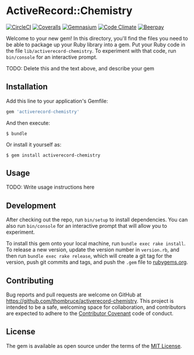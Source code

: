 # ActiveRecord::Chemistry

[![CircleCI](https://img.shields.io/circleci/project/github/thombruce/activerecord-chemistry.svg)](https://circleci.com/gh/thombruce/activerecord-chemistry) [![Coveralls](https://img.shields.io/coveralls/thombruce/activerecord-chemistry.svg)](https://coveralls.io/github/thombruce/activerecord-chemistry) [![Gemnasium](https://img.shields.io/gemnasium/thombruce/activerecord-chemistry.svg)](https://gemnasium.com/github.com/thombruce/activerecord-chemistry) [![Code Climate](https://img.shields.io/codeclimate/github/thombruce/activerecord-chemistry.svg)](https://codeclimate.com/github/thombruce/activerecord-chemistry) [![Beerpay](https://beerpay.io/thombruce/activerecord-chemistry/badge.svg?style=beer)](https://beerpay.io/thombruce/activerecord-chemistry)


Welcome to your new gem! In this directory, you'll find the files you need to be able to package up your Ruby library into a gem. Put your Ruby code in the file `lib/activerecord-chemistry`. To experiment with that code, run `bin/console` for an interactive prompt.

TODO: Delete this and the text above, and describe your gem

## Installation

Add this line to your application's Gemfile:

```ruby
gem 'activerecord-chemistry'
```

And then execute:

    $ bundle

Or install it yourself as:

    $ gem install activerecord-chemistry

## Usage

TODO: Write usage instructions here

## Development

After checking out the repo, run `bin/setup` to install dependencies. You can also run `bin/console` for an interactive prompt that will allow you to experiment.

To install this gem onto your local machine, run `bundle exec rake install`. To release a new version, update the version number in `version.rb`, and then run `bundle exec rake release`, which will create a git tag for the version, push git commits and tags, and push the `.gem` file to [rubygems.org](https://rubygems.org).

## Contributing

Bug reports and pull requests are welcome on GitHub at https://github.com/thombruce/activerecord-chemistry. This project is intended to be a safe, welcoming space for collaboration, and contributors are expected to adhere to the [Contributor Covenant](http://contributor-covenant.org) code of conduct.


## License

The gem is available as open source under the terms of the [MIT License](http://opensource.org/licenses/MIT).

